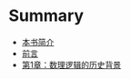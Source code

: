 # Summary

* [本书简介](README.md)
* [前言](preface.md)
* [第1章：数理逻辑的历史背景](di-1-zhang-ff1a-shu-li-luo-ji-de-li-shi-bei-jing.md)

